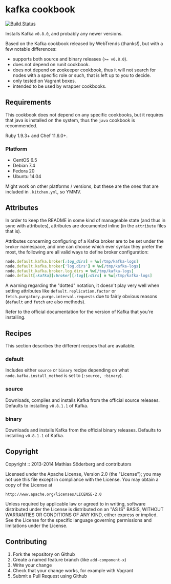 # kafka cookbook

[![Build Status](https://travis-ci.org/mthssdrbrg/kafka-cookbook.png?branch=master)](https://travis-ci.org/mthssdrbrg/kafka-cookbook)

Installs Kafka `v0.8.0`, and probably any newer versions.

Based on the Kafka cookbook released by WebTrends (thanks!), but with a few
notable differences:

* supports both source and binary releases (`>= v0.8.0`).
* does not depend on runit cookbook.
* does not depend on zookeeper cookbook, thus it will not search for nodes with
  a specific role or such, that is left up to you to decide.
* only tested on Vagrant boxes.
* intended to be used by wrapper cookbooks.

## Requirements

This cookbook does not depend on any specific cookbooks, but it requires that
java is installed on the system, thus the `java` cookbook is recommended.

Ruby 1.9.3+ and Chef 11.6.0+.

### Platform

* CentOS 6.5
* Debian 7.4
* Fedora 20
* Ubuntu 14.04

Might work on other platforms / versions, but these are the ones that are
included in `.kitchen.yml`, so YMMV.

## Attributes

In order to keep the README in some kind of manageable state (and thus in sync
with attributes), attributes are documented inline (in the `attribute` files
that is).

Attributes concerning configuring of a Kafka broker are to be set under the
`broker` namespace, and one can choose which ever syntax they prefer the most,
the following are all valid ways to define broker configuration:

```ruby
node.default.kafka.broker[:log_dirs] = %w[/tmp/kafka-logs]
node.default.kafka.broker['log.dirs'] = %w[/tmp/kafka-logs]
node.default.kafka.broker.log.dirs = %w[/tmp/kafka-logs]
node.default[:kafka][:broker][:log][:dirs] = %w[/tmp/kafka-logs]
```

A warning regarding the "dotted" notation, it doesn't play very well when
setting attributes like `default.replication.factor` or
`fetch.purgatory.purge.interval.requests` due to fairly obvious reasons
(`default` and `fetch` are also methods).

Refer to the official documentation for the version of Kafka that you're
installing.

## Recipes

This section describes the different recipes that are available.

### default

Includes either `source` or `binary` recipe depending on what
`node.kafka.install_method` is set to (`:source, :binary`).

### source

Downloads, compiles and installs Kafka from the official source releases.
Defaults to installing `v0.8.1.1` of Kafka.

### binary

Downloads and installs Kafka from the official binary releases.
Defaults to installing `v0.8.1.1` of Kafka.

## Copyright

Copyright :: 2013-2014 Mathias Söderberg and contributors

Licensed under the Apache License, Version 2.0 (the "License");
you may not use this file except in compliance with the License.
You may obtain a copy of the License at

    http://www.apache.org/licenses/LICENSE-2.0

Unless required by applicable law or agreed to in writing, software
distributed under the License is distributed on an "AS IS" BASIS,
WITHOUT WARRANTIES OR CONDITIONS OF ANY KIND, either express or implied.
See the License for the specific language governing permissions and
limitations under the License.

## Contributing

1. Fork the repository on Github
2. Create a named feature branch (like `add-component-x`)
3. Write your change
4. Check that your change works, for example with Vagrant
5. Submit a Pull Request using Github
